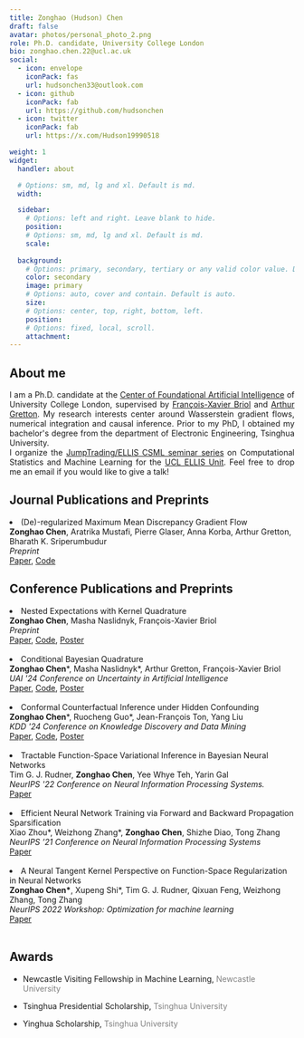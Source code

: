 ```yaml
---
title: Zonghao (Hudson) Chen
draft: false
avatar: photos/personal_photo_2.png
role: Ph.D. candidate, University College London
bio: zonghao.chen.22@ucl.ac.uk
social:
  - icon: envelope
    iconPack: fas
    url: hudsonchen33@outlook.com
  - icon: github
    iconPack: fab
    url: https://github.com/hudsonchen
  - icon: twitter
    iconPack: fab
    url: https://x.com/Hudson19990518

weight: 1
widget:
  handler: about

  # Options: sm, md, lg and xl. Default is md.
  width:

  sidebar:
    # Options: left and right. Leave blank to hide.
    position:
    # Options: sm, md, lg and xl. Default is md.
    scale:
  
  background:
    # Options: primary, secondary, tertiary or any valid color value. Default is primary.
    color: secondary
    image: primary
    # Options: auto, cover and contain. Default is auto.
    size:
    # Options: center, top, right, bottom, left.
    position:
    # Options: fixed, local, scroll.
    attachment: 
---
```


## About me
<div style="text-align: justify">
I am a Ph.D. candidate at the <a href="https://www.ucl.ac.uk/foundational-ai-cdt/foundational-artificial-intelligence-mphilphd">Center of Foundational Artificial Intelligence</a> of University College London, supervised by 
<a href="https://fxbriol.github.io/">François-Xavier Briol</a>  and <a href="https://www.gatsby.ucl.ac.uk/~gretton/">Arthur Gretton</a>. 
My research interests center around Wasserstein gradient flows, numerical integration and causal inference. Prior to my PhD, I obtained my bachelor's degree from the department of Electronic Engineering, Tsinghua University.
</div>

<div style="text-align: justify">
I organize the <a href="https://ucl-ellis.github.io/jt_csml_seminar_home/">JumpTrading/ELLIS CSML seminar series</a> on Computational Statistics and Machine Learning for the 
<a href="https://ucl-ellis.github.io/#page-top">UCL ELLIS Unit</a>. Feel free to drop me an email if you would like to give a talk!
</div>

## Journal Publications and Preprints

<li>(De)-regularized Maximum Mean Discrepancy Gradient Flow <br>
<strong>Zonghao Chen</strong>, Aratrika Mustafi, Pierre Glaser, Anna Korba, Arthur Gretton, Bharath K. Sriperumbudur <br>
<i> Preprint </i> <br>
<a href="https://arxiv.org/pdf/2409.14980">Paper</a>,
<a href="https://github.com/hudsonchen/DrMMD">Code</a> </li>


[comment]: <> (My CV can be downloaded from this <a href="papers/Zonghao_Chen.pdf">link</a>.)
## Conference Publications and Preprints  

<li>Nested Expectations with Kernel Quadrature<br>
<strong>Zonghao Chen</strong>, Masha Naslidnyk, François-Xavier Briol <br>
<i> Preprint </i> <br>
<a href="https://arxiv.org/pdf/2502.18284">Paper</a>, <a href="https://github.com/hudsonchen/nest_kq">Code</a>,
<a href="papers/nkq_poster.pdf">Poster</a>
</li>

<br>
<li>Conditional Bayesian Quadrature <br>
<strong>Zonghao Chen</strong>*, Masha Naslidnyk*, Arthur Gretton, François-Xavier Briol <br>
<i> UAI '24 Conference on Uncertainty in Artificial Intelligence </i> <br>
<a href="https://openreview.net/pdf?id=x1YfB33Hj6">Paper</a>, <a href="https://github.com/hudsonchen/CBQ">Code</a>,
<a href="papers/cbq_poster.pdf">Poster</a>
</li>

<br>
<li>Conformal Counterfactual Inference under Hidden Confounding <br>
<strong>Zonghao Chen</strong>*, Ruocheng Guo*, Jean-François Ton, Yang Liu <br>
<i> KDD '24 Conference on Knowledge Discovery and Data Mining </i> <br>
<a href="https://arxiv.org/abs/2405.12387">Paper</a>,
<a href="https://github.com/rguo12/KDD24-Conformal">Code</a>,
<a href="papers/counterfactual_conformal_poster.pdf">Poster</a>
</li>

<br>
<li>Tractable Function-Space Variational Inference in Bayesian Neural Networks <br>
Tim G. J. Rudner, <strong>Zonghao Chen</strong>, Yee Whye Teh, Yarin Gal <br>
<i> NeurIPS '22 Conference on Neural Information Processing Systems. </i> <br>
<a href="https://openreview.net/forum?id=OQs0pLKGGpS">Paper</a> </li>

<br>
<li>Efficient Neural Network Training via Forward and Backward Propagation Sparsification  <br>
Xiao Zhou*, Weizhong Zhang*, <strong>Zonghao Chen</strong>, Shizhe Diao, Tong Zhang <br>
<i> NeurIPS ’21 Conference on Neural Information Processing Systems </i> <br>
<a href="https://arxiv.org/abs/2111.05685">Paper</a> </li>
<br>
<li>A Neural Tangent Kernel Perspective on Function-Space Regularization in Neural Networks <br>
<strong>Zonghao Chen*</strong>, Xupeng Shi*, Tim G. J. Rudner, Qixuan Feng, Weizhong Zhang, Tong Zhang <br>
<i> NeurIPS 2022 Workshop: Optimization for machine learning </i> <br>
<a href="https://openreview.net/pdf?id=E6MGIXQlKw">Paper</a> </li>
<br>
</ul>

## Awards
<ul>
<li> <p> Newcastle Visiting Fellowship in Machine Learning,  <span style="color: Gray">Newcastle University</span> </p> </li>
<li> <p> Tsinghua Presidential Scholarship,  <span style="color: Gray">Tsinghua University</span> </p> </li>
<!-- <li> <p> Finalist Award in the Mathematical Contest in Modeling (MCM), <span style="color: Gray">The Consortium for Mathematics and its Applications</span> </p> </li> -->
<li> <p> Yinghua Scholarship, <span style="color: Gray">Tsinghua University</span> </p> </li>

</ul>